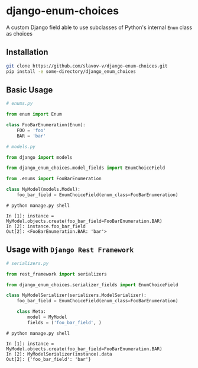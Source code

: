 # django-enum-choices
A custom Django field able to use subclasses of Python's internal `Enum` class as choices

## Installation
```bash
git clone https://github.com/slavov-v/django-enum-choices.git
pip install -e some-directory/django_enum_choices
```

## Basic Usage
```python
# enums.py

from enum import Enum

class FooBarEnumeration(Enum):
    FOO = 'foo'
    BAR = 'bar'
```

```python
# models.py

from django import models

from django_enum_choices.model_fields import EnumChoiceField

from .enums import FooBarEnumeration

class MyModel(models.Model):
    foo_bar_field = EnumChoiceField(enum_class=FooBarEnumeration)
```

```
# python manage.py shell

In [1]: instance = MyModel.objects.create(foo_bar_field=FooBarEnumeration.BAR)
In [2]: instance.foo_bar_field
Out[2]: <FooBarEnumeration.BAR: 'bar'>
```

## Usage with `Django Rest Framework`
```python
# serializers.py

from rest_framework import serializers

from django_enum_choices.serializer_fields import EnumChoiceField

class MyModelSerializer(serializers.ModelSerializer):
    foo_bar_field = EnumChoiceField(enum_class=FooBarEnumeration)

    class Meta:
        model = MyModel
        fields = ('foo_bar_field', )
```

```
# python manage.py shell

In [1]: instance = MyModel.objects.create(foo_bar_field=FooBarEnumeration.BAR)
In [2]: MyModelSerializer(instance).data
Out[2]: {'foo_bar_field': 'bar'}
```
